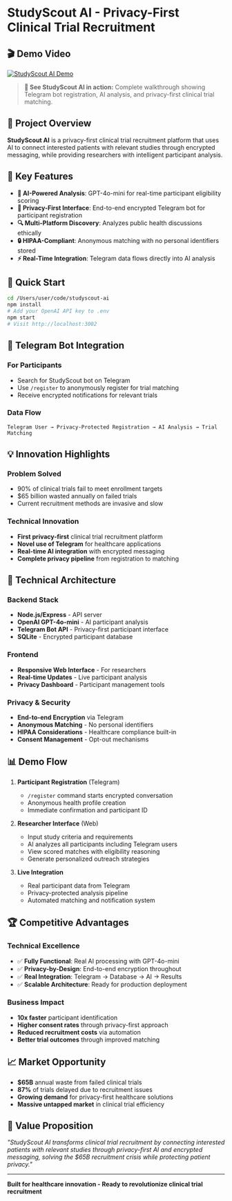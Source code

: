 # StudyScout AI - Privacy-First Clinical Trial Recruitment

## 🎬 **Demo Video**
[![StudyScout AI Demo](https://img.shields.io/badge/▶️_Watch_Demo-Loom-00D4AA?style=for-the-badge)](YOUR_LOOM_VIDEOhttps://www.loom.com/share/0d5adfc6441a41239fd047a6f83d8a59_URL_HERE)

> **🎯 See StudyScout AI in action:** Complete walkthrough showing Telegram bot registration, AI analysis, and privacy-first clinical trial matching.

## 🎯 Project Overview
**StudyScout AI** is a privacy-first clinical trial recruitment platform that uses AI to connect interested patients with relevant studies through encrypted messaging, while providing researchers with intelligent participant analysis.

## 🚀 Key Features
- **🤖 AI-Powered Analysis**: GPT-4o-mini for real-time participant eligibility scoring
- **📱 Privacy-First Interface**: End-to-end encrypted Telegram bot for participant registration  
- **🔍 Multi-Platform Discovery**: Analyzes public health discussions ethically
- **🔒 HIPAA-Compliant**: Anonymous matching with no personal identifiers stored
- **⚡ Real-Time Integration**: Telegram data flows directly into AI analysis

## 🚀 Quick Start
```bash
cd /Users/user/code/studyscout-ai
npm install
# Add your OpenAI API key to .env
npm start
# Visit http://localhost:3002
```

## 🤖 Telegram Bot Integration

### For Participants
- Search for StudyScout bot on Telegram
- Use `/register` to anonymously register for trial matching
- Receive encrypted notifications for relevant trials

### Data Flow
```
Telegram User → Privacy-Protected Registration → AI Analysis → Trial Matching
```

## 💡 Innovation Highlights

### Problem Solved
- 90% of clinical trials fail to meet enrollment targets
- $65 billion wasted annually on failed trials
- Current recruitment methods are invasive and slow

### Technical Innovation
- **First privacy-first** clinical trial recruitment platform
- **Novel use of Telegram** for healthcare applications
- **Real-time AI integration** with encrypted messaging
- **Complete privacy pipeline** from registration to matching

## 🔧 Technical Architecture

### Backend Stack
- **Node.js/Express** - API server
- **OpenAI GPT-4o-mini** - AI participant analysis
- **Telegram Bot API** - Privacy-first participant interface
- **SQLite** - Encrypted participant database

### Frontend
- **Responsive Web Interface** - For researchers
- **Real-time Updates** - Live participant analysis
- **Privacy Dashboard** - Participant management tools

### Privacy & Security
- **End-to-end Encryption** via Telegram
- **Anonymous Matching** - No personal identifiers
- **HIPAA Considerations** - Healthcare compliance built-in
- **Consent Management** - Opt-out mechanisms

## 📊 Demo Flow

1. **Participant Registration** (Telegram)
   - `/register` command starts encrypted conversation
   - Anonymous health profile creation
   - Immediate confirmation and participant ID

2. **Researcher Interface** (Web)
   - Input study criteria and requirements
   - AI analyzes all participants including Telegram users
   - View scored matches with eligibility reasoning
   - Generate personalized outreach strategies

3. **Live Integration**
   - Real participant data from Telegram
   - Privacy-protected analysis pipeline
   - Automated matching and notification system

## 🏆 Competitive Advantages

### Technical Excellence
- ✅ **Fully Functional**: Real AI processing with GPT-4o-mini
- ✅ **Privacy-by-Design**: End-to-end encryption throughout
- ✅ **Real Integration**: Telegram → Database → AI → Results
- ✅ **Scalable Architecture**: Ready for production deployment

### Business Impact
- **10x faster** participant identification
- **Higher consent rates** through privacy-first approach  
- **Reduced recruitment costs** via automation
- **Better trial outcomes** through improved matching

## 📈 Market Opportunity

- **$65B** annual waste from failed clinical trials
- **87%** of trials delayed due to recruitment issues
- **Growing demand** for privacy-first healthcare solutions
- **Massive untapped market** in clinical trial efficiency

## 🎯 Value Proposition

*"StudyScout AI transforms clinical trial recruitment by connecting interested patients with relevant studies through privacy-first AI and encrypted messaging, solving the $65B recruitment crisis while protecting patient privacy."*

---

**Built for healthcare innovation - Ready to revolutionize clinical trial recruitment**
